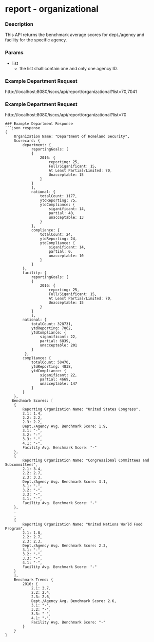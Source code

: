 # report - organizational
### Description  
This API returns the benchmark average scores for dept./agency and facility for the specific agency.
       
### Params
* list
  * the list shall contain one and only one agency ID.

### Example Department Request  
http://localhost:8080/isccs/api/report/organizational?list=70,7041

### Example Department Request  
http://localhost:8080/isccs/api/report/organizational?list=70

```
### Example Department Response  
```json response
{
    Organization Name: "Department of Homeland Security",
    Scorecard: {
        department: {
            reportingGoals: [
            {
                2016: {
                    reporting: 25,
                    Full/Siganificant: 15,
                    At Least Partial/Limited: 70,
                    Unacceptable: 15
                }
            }
            ],
            national: {
                totalCount: 1177,
                ytdReporting: 75,
                ytdCompliance: {
                    siganificant: 14,
                    partial: 48,
                    unacceptable: 13
                }
            },
            compliance: {
                totalCount: 24,
                ytdReporting: 24,
                ytdCompliance: {
                    siganificant: 14,
                    partial: 0,
                    unacceptable: 10
                }
            }
        },
        facility: {
            reportingGoals: [
            {
                2016: {
                    reporting: 25,
                    Full/Siganificant: 15,
                    At Least Partial/Limited: 70,
                    Unacceptable: 15
                }
            }
            ],
        national: {
            totalCount: 328731,
            ytdReporting: 7062,
            ytdCompliance: {
                siganificant: 22,
                partial: 6839,
                unacceptable: 201
            }
         },
        compliance: {
            totalCount: 50470,
            ytdReporting: 4838,
            ytdCompliance: {
                siganificant: 22,
                partial: 4669,
                unacceptable: 147
            }
        }
    },
   Benchmark Scores: [
    {
        Reporting Organization Name: "United States Congress",
        2.1: 1.4,
        2.2: 2.2,
        2.3: 2.2,
        Dept./Agency Avg. Benchmark Score: 1.9,
        3.1: "-",
        3.2: "-",
        3.3: "-",
        4.1: "-",
        Facility Avg. Benchmark Score: "-"
    },
    {
        Reporting Organization Name: "Congressional Committees and     Subcommittees",
        2.1: 3.4,
        2.2: 2.7,
        2.3: 3.3,
        Dept./Agency Avg. Benchmark Score: 3.1,
        3.1: "-",
        3.2: "-",
        3.3: "-",
        4.1: "-",
        Facility Avg. Benchmark Score: "-"
    },
    .
    .
    {
        Reporting Organization Name: "United Nations World Food Program",
        2.1: 1.8,
        2.2: 2.7,
        2.3: 2.3,
        Dept./Agency Avg. Benchmark Score: 2.3,
        3.1: "-",
        3.2: "-",
        3.3: "-",
        4.1: "-",
        Facility Avg. Benchmark Score: "-"
    }
    ],
    Benchmark Trend: {
        2016: {
            2.1: 2.7,
            2.2: 2.4,
            2.3: 2.6,
            Dept./Agency Avg. Benchmark Score: 2.6,
            3.1: "-",
            3.2: "-",
            3.3: "-",
            4.1: "-",
            Facility Avg. Benchmark Score: "-"
        }
    }
}